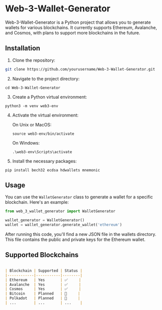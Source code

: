 # Web-3-Wallet-Generator

Web-3-Wallet-Generator is a Python project that allows you to generate wallets for various blockchains. It currently supports Ethereum, Avalanche, and Cosmos, with plans to support more blockchains in the future.

## Installation

1. Clone the repository:

```bash
git clone https://github.com/yourusername/Web-3-Wallet-Generator.git
```

2. Navigate to the project directory:

```
cd Web-3-Wallet-Generator
```

3. Create a Python virtual environment:

```
python3 -m venv web3-env
```

4. Activate the virtual environment:

    On Unix or MacOS:
    ```
    source web3-env/bin/activate
    ```

    On Windows:
    ```
    .\web3-env\Scripts\activate
    ```

5. Install the necessary packages:

```
pip install bech32 ecdsa hdwallets mnemonic
```

## Usage

You can use the `WalletGenerator`  class to generate a wallet for a specific blockchain. Here's an example:

```python
from web_3_wallet_generator import WalletGenerator

wallet_generator = WalletGenerator()
wallet = wallet_generator.generate_wallet('ethereum')
```

After running this code, you'll find a new JSON file in the wallets directory. This file contains the public and private keys for the Ethereum wallet.

## Supported Blockchains

```markdown

| Blockchain | Supported | Status |
|------------|-----------|--------|
| Ethereum   | Yes       | ✅     |
| Avalanche  | Yes       | ✅     |
| Cosmos     | Yes       | ✅     |
| Bitcoin    | Planned   | 🚧     |
| Polkadot   | Planned   | 🚧     |
| ...        | ...       | ...    |